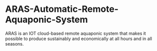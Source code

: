 # ARAS-Automatic-Remote-Aquaponic-System
ARAS is an IOT cloud-based remote aquaponic system that makes it possible to produce sustainably and economically at all hours and in all seasons.
